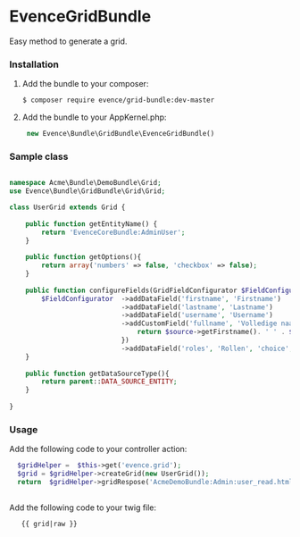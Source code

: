 EvenceGridBundle
================

Easy method to generate a grid.

### Installation


1. Add the bundle to your composer:
   ``` bash
   $ composer require evence/grid-bundle:dev-master 
   ```

2. Add the bundle to your AppKernel.php:
   ``` php
    new Evence\Bundle\GridBundle\EvenceGridBundle()
   ```
   
   
### Sample class

``` php

namespace Acme\Bundle\DemoBundle\Grid;
use Evence\Bundle\GridBundle\Grid\Grid;

class UserGrid extends Grid {
    
    public function getEntityName() {     
        return 'EvenceCoreBundle:AdminUser';
    }
    
    public function getOptions(){
        return array('numbers' => false, 'checkbox' => false);
    }
    
    public function configureFields(GridFieldConfigurator $FieldConfigurator){
        $FieldConfigurator  ->addDataField('firstname', 'Firstname')
                            ->addDataField('lastname', 'Lastname')
                            ->addDataField('username', 'Username')
                            ->addCustomField('fullname', 'Volledige naam', 'text', function($source, $field){
                                return $source->getFirstname(). ' ' . $source->getLastname();    
                            }) 
                            ->addDataField('roles', 'Rollen', 'choice', array('choices' => AdminUser::getRoleTypes(), 'mapped' => false));        
    }
    
    public function getDataSourceType(){
        return parent::DATA_SOURCE_ENTITY;
    }
    
}


``` 

### Usage

Add the following code to your controller action:

``` php
  $gridHelper =  $this->get('evence.grid');        
  $grid = $gridHelper->createGrid(new UserGrid());       
  return  $gridHelper->gridRespose('AcmeDemoBundle:Admin:user_read.html.twig', array('grid' =>        $grid->renderView()));
    
```

Add the following code to your twig file:

``` twig
   {{ grid|raw }}
```


